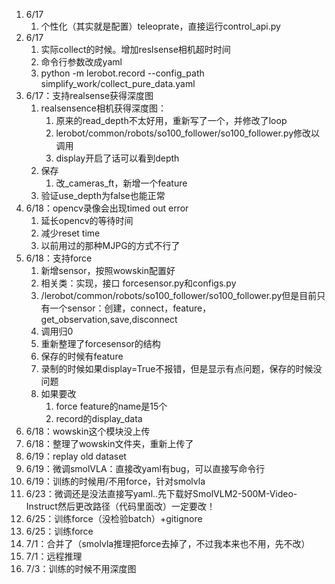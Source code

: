 1. 6/17
   1. 个性化（其实就是配置）teleoprate，直接运行control_api.py
2. 6/17
   1. 实际collect的时候。增加reslsense相机超时时间
   2. 命令行参数改成yaml
   3. python -m lerobot.record --config_path simplify_work/collect_pure_data.yaml
3. 6/17：支持realsense获得深度图
   1. realsensence相机获得深度图：
      1. 原来的read_depth不太好用，重新写了一个，并修改了loop
      2. lerobot/common/robots/so100_follower/so100_follower.py修改以调用
      3. display开启了话可以看到depth
   2. 保存
      1. 改_cameras_ft，新增一个feature
   3. 验证use_depth为false也能正常
4. 6/18：opencv录像会出现timed out error
   1. 延长opencv的等待时间
   2. 减少reset time
   3. 以前用过的那种MJPG的方式不行了
5. 6/18：支持force
   1. 新增sensor，按照wowskin配置好
   2. 相关类：实现，接口 forcesensor.py和configs.py 
   3. /lerobot/common/robots/so100_follower/so100_follower.py但是目前只有一个sensor：创建，connect，feature，get_observation,save,disconnect
   4. 调用归0
   5. 重新整理了forcesensor的结构
   6. 保存的时候有feature
   7. 录制的时候如果display=True不报错，但是显示有点问题，保存的时候没问题
   8. 如果要改
      1. force feature的name是15个
      2. record的display_data
6. 6/18：wowskin这个模块没上传
7. 6/18：整理了wowskin文件夹，重新上传了
8. 6/19：replay old dataset
9. 6/19：微调smolVLA：直接改yaml有bug，可以直接写命令行
10. 6/19：训练的时候用/不用force，针对smolvla
11. 6/23：微调还是没法直接写yaml..先下载好SmolVLM2-500M-Video-Instruct然后更改路径（代码里面改）一定要改！
12. 6/25：训练force（没检验batch）+gitignore
13. 6/25：训练force
14. 7/1：合并了（smolvla推理把force去掉了，不过我本来也不用，先不改）
15. 7/1：远程推理
16. 7/3：训练的时候不用深度图


